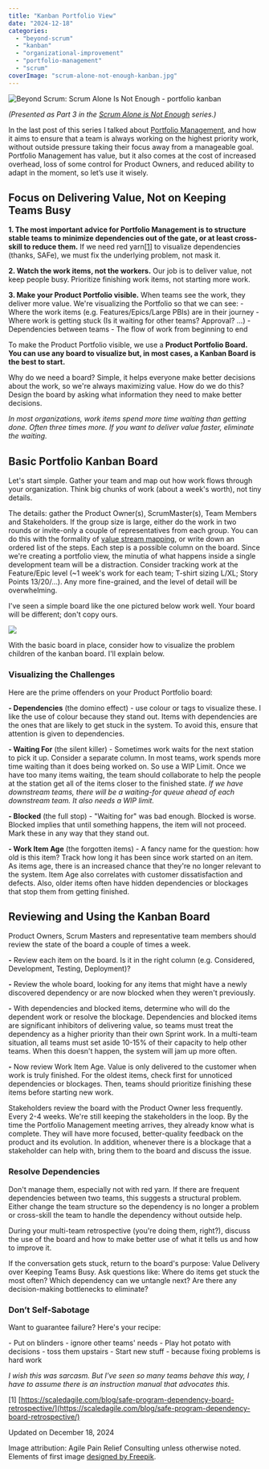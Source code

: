 ```yaml
---
title: "Kanban Portfolio View"
date: "2024-12-18"
categories: 
  - "beyond-scrum"
  - "kanban"
  - "organizational-improvement"
  - "portfolio-management"
  - "scrum"
coverImage: "scrum-alone-not-enough-kanban.jpg"
---
```


![Beyond Scrum: Scrum Alone Is Not Enough - portfolio kanban](src/content/blog/kanban-portfolio-view/images/scrum-alone-not-enough-kanban.jpg)

_(Presented as Part 3 in the [Scrum Alone is Not Enough](/blog/scrum-alone-is-not-enough.html "Scrum Alone is Not Enough") series.)_

In the last post of this series I talked about [Portfolio Management](/blog/portfolio-management.html), and how it aims to ensure that a team is always working on the highest priority work, without outside pressure taking their focus away from a manageable goal. Portfolio Management has value, but it also comes at the cost of increased overhead, loss of some control for Product Owners, and reduced ability to adapt in the moment, so let’s use it wisely.

## Focus on Delivering Value, Not on Keeping Teams Busy

**1\. The most important advice for Portfolio Management is to structure stable teams to minimize dependencies out of the gate, or at least cross-skill to reduce them.** If we need red yarn\[[1](#footnotes)\] to visualize dependencies (thanks, SAFe), we must fix the underlying problem, not mask it.

**2\. Watch the work items, not the workers.** Our job is to deliver value, not keep people busy. Prioritize finishing work items, not starting more work.

**3\. Make your Product Portfolio visible.** When teams see the work, they deliver more value. We're visualizing the Portfolio so that we can see: - Where the work items (e.g. Features/Epics/Large PBIs) are in their journey - Where work is getting stuck (Is it waiting for other teams? Approval? ...) - Dependencies between teams - The flow of work from beginning to end

To make the Product Portfolio visible, we use a **Product Portfolio Board. You can use any board to visualize but, in most cases, a Kanban Board is the best to start.**

Why do we need a board? Simple, it helps everyone make better decisions about the work, so we're always maximizing value. How do we do this? Design the board by asking what information they need to make better decisions.

_In most organizations, work items spend more time waiting than getting done. Often three times more. If you want to deliver value faster, eliminate the waiting._

## Basic Portfolio Kanban Board

Let's start simple. Gather your team and map out how work flows through your organization. Think big chunks of work (about a week's worth), not tiny details.

The details: gather the Product Owner(s), ScrumMaster(s), Team Members and Stakeholders. If the group size is large, either do the work in two rounds or invite-only a couple of representatives from each group. You can do this with the formality of [value stream mapping](https://en.wikipedia.org/w/index.php?title=Value-stream_mapping), or write down an ordered list of the steps. Each step is a possible column on the board. Since we're creating a portfolio view, the minutia of what happens inside a single development team will be a distraction. Consider tracking work at the Feature/Epic level (~1 week's work for each team; T-shirt sizing L/XL; Story Points 13/20/...). Any more fine-grained, and the level of detail will be overwhelming.

I've seen a simple board like the one pictured below work well. Your board will be different; don't copy ours.

![](src/content/blog/kanban-portfolio-view/images/Kanban-Portfolio-View-2024-Basic2-1024x592.jpg)

With the basic board in place, consider how to visualize the problem children of the kanban board. I'll explain below.

### Visualizing the Challenges

Here are the prime offenders on your Product Portfolio board:

**\- Dependencies** (the domino effect) - use colour or tags to visualize these. I like the use of colour because they stand out. Items with dependencies are the ones that are likely to get stuck in the system. To avoid this, ensure that attention is given to dependencies.

**\- Waiting For** (the silent killer) - Sometimes work waits for the next station to pick it up. Consider a separate column. In most teams, work spends more time waiting than it does being worked on. So use a WIP Limit. Once we have too many items waiting, the team should collaborate to help the people at the station get all of the items closer to the finished state. _If we have downstream teams, there will be a waiting-for queue ahead of each downstream team. It also needs a WIP limit._ 

**\- Blocked** (the full stop) - "Waiting for" was bad enough. Blocked is worse. Blocked implies that until something happens, the item will not proceed. Mark these in any way that they stand out.

**\- Work Item Age** (the forgotten items) - A fancy name for the question: how old is this item? Track how long it has been since work started on an item. As items age, there is an increased chance that they're no longer relevant to the system. Item Age also correlates with customer dissatisfaction and defects. Also, older items often have hidden dependencies or blockages that stop them from getting finished.

## Reviewing and Using the Kanban Board

Product Owners, Scrum Masters and representative team members should review the state of the board a couple of times a week.

**\-** Review each item on the board. Is it in the right column (e.g. Considered, Development, Testing, Deployment)?

**\-** Review the whole board, looking for any items that might have a newly discovered dependency or are now blocked when they weren't previously.

**\-** With dependencies and blocked items, determine who will do the dependent work or resolve the blockage. Dependencies and blocked items are significant inhibitors of delivering value, so teams must treat the dependency as a higher priority than their own Sprint work. In a multi-team situation, all teams must set aside 10-15% of their capacity to help other teams. When this doesn't happen, the system will jam up more often.

**\-** Now review Work Item Age. Value is only delivered to the customer when work is truly finished. For the oldest items, check first for unnoticed dependencies or blockages. Then, teams should prioritize finishing these items before starting new work.

Stakeholders review the board with the Product Owner less frequently. Every 2-4 weeks. We're still keeping the stakeholders in the loop. By the time the Portfolio Management meeting arrives, they already know what is complete. They will have more focused, better-quality feedback on the product and its evolution. In addition, whenever there is a blockage that a stakeholder can help with, bring them to the board and discuss the issue.

### Resolve Dependencies

Don't manage them, especially not with red yarn. If there are frequent dependencies between two teams, this suggests a structural problem. Either change the team structure so the dependency is no longer a problem or cross-skill the team to handle the dependency without outside help.

During your multi-team retrospective (you're doing them, right?), discuss the use of the board and how to make better use of what it tells us and how to improve it.

If the conversation gets stuck, return to the board's purpose: Value Delivery over Keeping Teams Busy. Ask questions like: Where do items get stuck the most often? Which dependency can we untangle next? Are there any decision-making bottlenecks to eliminate?

### Don’t Self-Sabotage

Want to guarantee failure? Here's your recipe:

\- Put on blinders - ignore other teams' needs - Play hot potato with decisions - toss them upstairs - Start new stuff - because fixing problems is hard work

_I wish this was sarcasm. But I've seen so many teams behave this way, I have to assume there is an instruction manual that advocates this._

\[1\] [https://scaledagile.com/blog/safe-program-dependency-board-retrospective/](https://scaledagile.com/blog/safe-program-dependency-board-retrospective/)

Updated on December 18, 2024

Image attribution: Agile Pain Relief Consulting unless otherwise noted. Elements of first image [designed by Freepik](https://www.freepik.com/).
